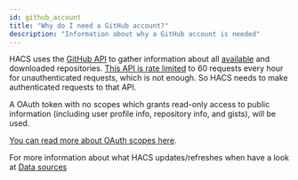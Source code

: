```yaml
---
id: github_account
title: "Why do I need a GitHub account?"
description: "Information about why a GitHub account is needed"
---
```

HACS uses the [GitHub API](https://docs.github.com/en/rest) to gather information about all [available](https://github.com/hacs/default) and downloaded repositories. [This API is rate limited](https://docs.github.com/en/rest/overview/resources-in-the-rest-api#rate-limiting) to 60 requests every hour for unauthenticated requests, which is not enough. So HACS needs to make authenticated requests to that API.

A OAuth token with no scopes which grants read-only access to public information (including user profile info, repository info, and gists), will be used.

[You can read more about OAuth scopes here](https://docs.github.com/en/developers/apps/building-oauth-apps/scopes-for-oauth-apps).

For more information about what HACS updates/refreshes when have a look at [Data sources](/docs/faq/data_sources)
